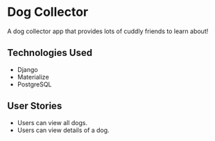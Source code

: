 # Dog Collector
A dog collector app that provides lots of cuddly friends to learn about!

## Technologies Used
* Django
* Materialize
* PostgreSQL

## User Stories
* Users can view all dogs.
* Users can view details of a dog.
